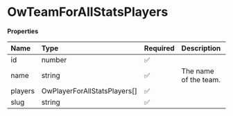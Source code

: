 # OwTeamForAllStatsPlayers

**Properties**

| Name    | Type                         | Required | Description           |
| :------ | :--------------------------- | :------- | :-------------------- |
| id      | number                       | ✅       |                       |
| name    | string                       | ✅       | The name of the team. |
| players | OwPlayerForAllStatsPlayers[] | ✅       |                       |
| slug    | string                       | ✅       |                       |

<!-- This file was generated by liblab | https://liblab.com/ -->
